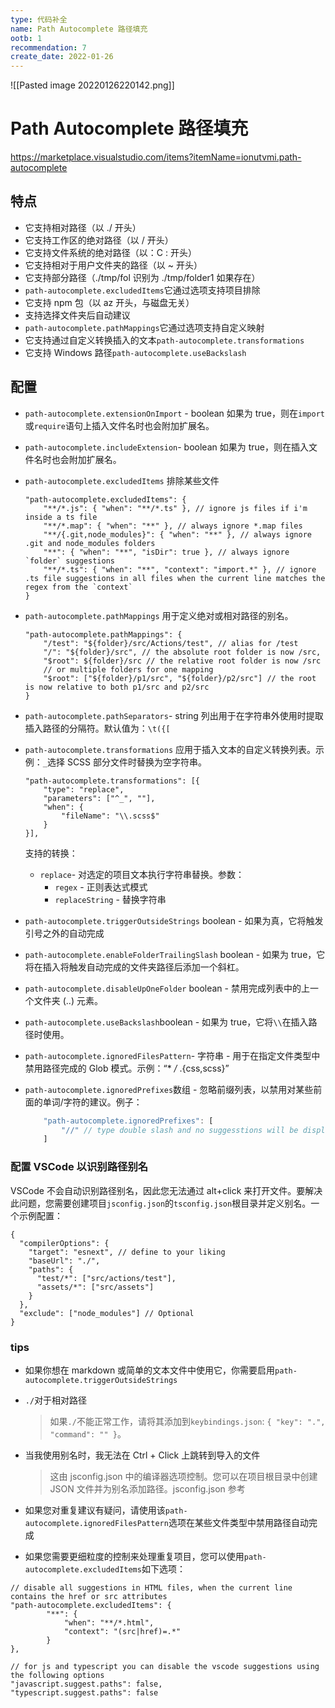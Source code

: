 ```yaml
---
type: 代码补全
name: Path Autocomplete 路径填充
ootb: 1
recommendation: 7
create_date: 2022-01-26
---
```


![[Pasted image 20220126220142.png]]


# Path Autocomplete 路径填充

https://marketplace.visualstudio.com/items?itemName=ionutvmi.path-autocomplete

## 特点

-   它支持相对路径（以 ./ 开头）
-   它支持工作区的绝对路径（以 / 开头）
-   它支持文件系统的绝对路径（以：C : 开头）
-   它支持相对于用户文件夹的路径（以 ~ 开头）
-   它支持部分路径（./tmp/fol 识别为 ./tmp/folder1 如果存在）
-   `path-autocomplete.excludedItems`它通过选项支持项目排除
-   它支持 npm 包（以 az 开头，与磁盘无关）
-   支持选择文件夹后自动建议
-   `path-autocomplete.pathMappings`它通过选项支持自定义映射
-   它支持通过自定义转换插入的文本`path-autocomplete.transformations`
-   它支持 Windows 路径`path-autocomplete.useBackslash`

## 配置

-   `path-autocomplete.extensionOnImport` - boolean 如果为 true，则在`import`或`require`语句上插入文件名时也会附加扩展名。
    
-   `path-autocomplete.includeExtension`- boolean 如果为 true，则在插入文件名时也会附加扩展名。
    
-   `path-autocomplete.excludedItems` 排除某些文件
    
    ```
    "path-autocomplete.excludedItems": {
        "**/*.js": { "when": "**/*.ts" }, // ignore js files if i'm inside a ts file
        "**/*.map": { "when": "**" }, // always ignore *.map files
        "**/{.git,node_modules}": { "when": "**" }, // always ignore .git and node_modules folders
        "**": { "when": "**", "isDir": true }, // always ignore `folder` suggestions
        "**/*.ts": { "when": "**", "context": "import.*" }, // ignore .ts file suggestions in all files when the current line matches the regex from the `context`
    }
    ```
    
-   `path-autocomplete.pathMappings` 用于定义绝对或相对路径的别名。
    
    ```
    "path-autocomplete.pathMappings": {
        "/test": "${folder}/src/Actions/test", // alias for /test
        "/": "${folder}/src", // the absolute root folder is now /src,
        "$root": ${folder}/src // the relative root folder is now /src
        // or multiple folders for one mapping
        "$root": ["${folder}/p1/src", "${folder}/p2/src"] // the root is now relative to both p1/src and p2/src
    }
    ```
    
-   `path-autocomplete.pathSeparators`- string 列出用于在字符串外使用时提取插入路径的分隔符。默认值为：`\t({[`
    
-   `path-autocomplete.transformations` 应用于插入文本的自定义转换列表。示例：`_`选择 SCSS 部分文件时替换为空字符串。
    
    ```
    "path-autocomplete.transformations": [{
        "type": "replace",
        "parameters": ["^_", ""],
        "when": {
            "fileName": "\\.scss$"
        }
    }],
    ```
    
    支持的转换：
    
    -   `replace`- 对选定的项目文本执行字符串替换。参数：
        -   `regex` - 正则表达式模式
        -   `replaceString` - 替换字符串
-   `path-autocomplete.triggerOutsideStrings` boolean - 如果为真，它将触发引号之外的自动完成
    
-   `path-autocomplete.enableFolderTrailingSlash` boolean - 如果为 true，它将在插入将触发自动完成的文件夹路径后添加一个斜杠。
    
-   `path-autocomplete.disableUpOneFolder` boolean - 禁用完成列表中的上一个文件夹 (..) 元素。
    
-   `path-autocomplete.useBackslash`boolean - 如果为 true，它将`\\`在插入路径时使用。
    
-   `path-autocomplete.ignoredFilesPattern`- 字符串 - 用于在指定文件类型中禁用路径完成的 Glob 模式。示例：“* _/_ .{css,scss}”
    
-   `path-autocomplete.ignoredPrefixes`数组 - 忽略前缀列表，以禁用对某些前面的单词/字符的建议。例子：
    
    ```js
        "path-autocomplete.ignoredPrefixes": [
            "//" // type double slash and no suggesstions will be displayed
        ]
    ```
    

### 配置 VSCode 以识别路径别名

VSCode 不会自动识别路径别名，因此您无法通过 alt+click 来打开文件。要解决此问题，您需要创建项目`jsconfig.json`的`tsconfig.json`根目录并定义别名。一个示例配置：

```
{
  "compilerOptions": {
    "target": "esnext", // define to your liking
    "baseUrl": "./",
    "paths": {
      "test/*": ["src/actions/test"],
      "assets/*": ["src/assets"]
    }
  },
  "exclude": ["node_modules"] // Optional
}
```

### tips

-   如果你想在 markdown 或简单的文本文件中使用它，你需要启用`path-autocomplete.triggerOutsideStrings`
    
-   `./`对于相对路径
    
    > 如果`./`不能正常工作，请将其添加到`keybindings.json`: `{ "key": ".", "command": "" }`。
    
-   当我使用别名时，我无法在 Ctrl + Click 上跳转到导入的文件
    
    > 这由 jsconfig.json 中的编译器选项控制。您可以在项目根目录中创建 JSON 文件并为别名添加路径。jsconfig.json 参考 
    
-   如果您对重复建议有疑问，请使用该`path-autocomplete.ignoredFilesPattern`选项在某些文件类型中禁用路径自动完成
    
-   如果您需要更细粒度的控制来处理重复项目，您可以使用`path-autocomplete.excludedItems`如下选项：
    

```
// disable all suggestions in HTML files, when the current line contains the href or src attributes
"path-autocomplete.excludedItems": {
        "**": {
            "when": "**/*.html",
            "context": "(src|href)=.*"
        }
},

// for js and typescript you can disable the vscode suggestions using the following options
"javascript.suggest.paths": false,
"typescript.suggest.paths": false
```